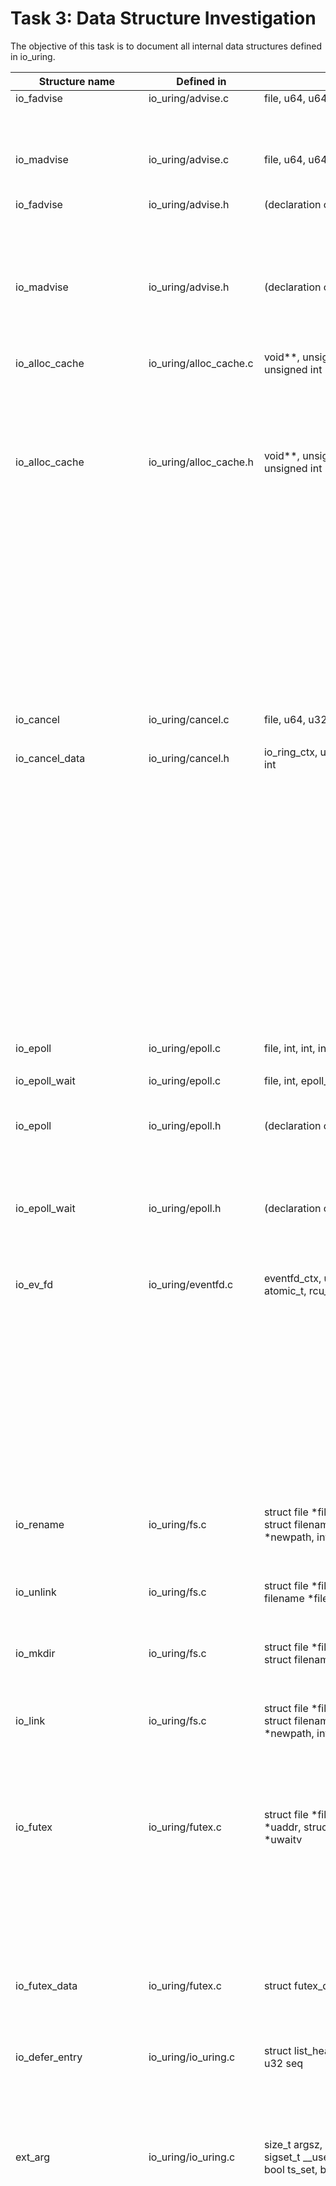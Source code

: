 # Task 3: Data Structure Investigation
The objective of this task is to document all internal data structures defined in io_uring. 

Structure name | Defined in | Attributes | Caller Functions Source | source caller | usage
---------------|------------|------------|-------------------------|---------------|-------------------
io_fadvise       | io_uring/advise.c | file, u64, u64, u32 | io_fadvise_prep | io_uring/advise.c | local variable
| | | | io_fadvise_force_async | io_uring/advise.c | function parameter
| | | | io_fadvise | io_uring/advise.c | local variable
io_madvise       | io_uring/advise.c | file, u64, u64, u32 | io_madvise_prep | io_uring/advise.c | local variable
| | | | io_madvise | io_uring/advise.c | local variable
io_fadvise       | io_uring/advise.h | (declaration only) | io_fadvise_prep | io_uring/advise.c | local variable (via function declaration)
| | | | io_fadvise | io_uring/advise.c | local variable (via function declaration)
io_madvise       | io_uring/advise.h | (declaration only) | io_madvise_prep | io_uring/advise.c | local variable (via function declaration)
| | | | io_madvise | io_uring/advise.c | local variable (via function declaration)
io_alloc_cache   | io_uring/alloc_cache.c | void**, unsigned int, unsigned int, unsigned int | io_alloc_cache_free | io_uring/alloc_cache.c | function parameter
| | | | io_alloc_cache_init | io_uring/alloc_cache.c | function parameter
| | | | io_cache_alloc_new | io_uring/alloc_cache.c | function parameter
io_alloc_cache   | io_uring/alloc_cache.h | void**, unsigned int, unsigned int, unsigned int | io_alloc_cache_free | io_uring/alloc_cache.c | function parameter (via function declaration)
| | | | io_alloc_cache_init | io_uring/alloc_cache.c | function parameter (via function declaration)
| | | | io_cache_alloc_new | io_uring/alloc_cache.c | function parameter (via function declaration)
| | | | io_alloc_cache_put | io_uring/alloc_cache.h | function parameter
| | | | io_alloc_cache_get | io_uring/alloc_cache.h | function parameter
| | | | io_cache_alloc | io_uring/alloc_cache.h | function parameter
| | | | io_cache_free | io_uring/alloc_cache.h | function parameter
io_cancel        | io_uring/cancel.c | file, u64, u32, s32, u8 | io_async_cancel_prep | io_uring/cancel.c | local variable
| | | | io_async_cancel | io_uring/cancel.c | local variable
io_cancel_data   | io_uring/cancel.h | io_ring_ctx, union (u64/file*), u8, u32, int | io_cancel_req_match | io_uring/cancel.c | function parameter
| | | | io_async_cancel_one | io_uring/cancel.c | function parameter
| | | | io_try_cancel | io_uring/cancel.c | function parameter
| | | | __io_async_cancel | io_uring/cancel.c | function parameter
| | | | __io_sync_cancel | io_uring/cancel.c | function parameter
| | | | io_sync_cancel | io_uring/cancel.c | local variable
| | | | io_cancel_remove_all | io_uring/cancel.h | function parameter (via function declaration)
| | | | io_cancel_remove | io_uring/cancel.h | function parameter (via function declaration)
| | | | io_cancel_match_sequence | io_uring/cancel.h | function parameter
io_epoll         | io_uring/epoll.c | file, int, int, int, epoll_event | io_epoll_ctl_prep | io_uring/epoll.c | local variable
| | | | io_epoll_ctl | io_uring/epoll.c | local variable
io_epoll_wait    | io_uring/epoll.c | file, int, epoll_event __user* | io_epoll_wait_prep | io_uring/epoll.c | local variable
| | | | io_epoll_wait | io_uring/epoll.c | local variable
io_epoll         | io_uring/epoll.h | (declaration only) | io_epoll_ctl_prep | io_uring/epoll.c | local variable (via function declaration)
| | | | io_epoll_ctl | io_uring/epoll.c | local variable (via function declaration)
io_epoll_wait    | io_uring/epoll.h | (declaration only) | io_epoll_wait_prep | io_uring/epoll.c | local variable (via function declaration)
| | | | io_epoll_wait | io_uring/epoll.c | local variable (via function declaration)
io_ev_fd       | io_uring/eventfd.c | eventfd_ctx, uint, uint, refcount_t, atomic_t, rcu_head | io_eventfd_free | io_uring/eventfd.c | local variable
| | | | io_eventfd_put | io_uring/eventfd.c | function parameter
| | | | io_eventfd_do_signal | io_uring/eventfd.c | local variable, function parameter
| | | | __io_eventfd_signal | io_uring/eventfd.c | function parameter
| | | | io_eventfd_grab | io_uring/eventfd.c | return value, local variable
| | | | io_eventfd_signal | io_uring/eventfd.c | local variable 
| | | | io_eventfd_flush_signal | io_uring/eventfd.c | local variable
| | | | io_eventfd_register | io_uring/eventfd.c | local variable
| | | | io_eventfd_unregister | io_uring/eventfd.c | function parameter
io_rename | io_uring/fs.c | struct file			*file, int				old_dfd, int				new_dfd, struct filename			*oldpath, struct filename			*newpath, int				flags |  io_renameat_prep | io_uring/fs.c | declaration
| | | | io_renameat | io_uring/fs.c | declaration
| | | | io_renameat_cleanup | io_uring/fs.c | declaration
io_unlink | io_uring/fs.c | struct file			*file, int				dfd, int				flags, struct filename			*filename | io_unlinkat_prep | io_uring/fs.c | declaration
| | | | io_unlinkat | io_uring/fs.c | declaration
| | | | io_unlinkat_cleanup | io_uring/fs.c | declaration
io_mkdir | io_uring/fs.c | struct file			*file, int				dfd, umode_t				mode, struct filename			*filename | io_mkdirat_prep | io_uring/fs.c | declaration
| | | | io_mkdirat | io_uring/fs.c | declaration
| | | | io_mkdirat_cleanup | io_uring/fs.c | declaration
io_link | io_uring/fs.c | struct file			*file, int				old_dfd, int				new_dfd, struct filename			*oldpath, struct filename			*newpath, int				flags | io_symlinkat_prep | io_uring/fs.c | declaration
| | | | io_symlinkat | io_uring/fs.c | declaration
| | | | io_linkat_prep | io_uring/fs.c | declaration
| | | | io_linkat | io_uring/fs.c | declaration
| | | | io_link_cleanup | io_uring/fs.c | declaration
io_futex | io_uring/futex.c | struct file	*file, union { 		u32 __user			*uaddr, struct futex_waitv __user	*uwaitv | io_futexv_complete | io_uring/futex.c | declaration
| | | | io_futexv_claim | io_uring/futex.c | declaration
| | | | __io_futex_cancel | io_uring/futex.c | declaration
| | | | io_futex_prep | io_uring/futex.c | declaration
| | | | io_futex_wakev_fn | io_uring/futex.c | declaration
| | | | io_futexv_prep | io_uring/futex.c | declaration
| | | | io_futexv_wait | io_uring/futex.c | declaration
| | | | io_futex_wait | io_uring/futex.c | declaration
| | | | io_futex_wake | io_uring/futex.c | declaration
io_futex_data | io_uring/futex.c | struct futex_q	q, struct io_kiocb	*req |io_futex_cache_init | io_uring/futex.c | declaration
| | | | __io_futex_cancel | io_uring/futex.c | declaration
| | | | io_futex_wake_fn | io_uring/futex.c | declaration
| | | | io_futex_wait | io_uring/futex.c | declaration
io_defer_entry | io_uring/io_uring.c | struct list_head	list, struct io_kiocb		*req, u32			seq | io_queue_deferred | io_uring/io_uring.c | declaration
| | | | io_queue_deferred | io_uring/io_uring.c | declaration
| | | | io_drain_req | io_uring/io_uring.c | declaration
| | | | io_match_task_safe | io_uring/io_uring.c | declaration
| | | | io_match_task_safe | io_uring/io_uring.c | declaration
ext_arg | io_uring/io_uring.c | size_t argsz, struct timespec64 ts, const sigset_t __user *sig, ktime_t min_time, bool ts_set, bool iowait | READ_ONCE | io_uring/io_uring.c | declaration
| | | | READ_ONCE | io_uring/io_uring.c | declaration
| | | | READ_ONCE | io_uring/io_uring.c | function parameter or call
| | | | READ_ONCE | io_uring/io_uring.c | declaration
| | | | __io_cqring_wait_schedule | io_uring/io_uring.c | function parameter or call
| | | | __io_cqring_wait_schedule | io_uring/io_uring.c | declaration
| | | | __io_cqring_wait_schedule | io_uring/io_uring.c | assignment or return
| | | | __io_cqring_wait_schedule | io_uring/io_uring.c | function parameter or call
| | | | __io_cqring_wait_schedule | io_uring/io_uring.c | function parameter or call
| | | | __io_cqring_wait_schedule | io_uring/io_uring.c | function parameter or call
| | | | __io_cqring_wait_schedule | io_uring/io_uring.c | function parameter or call
| | | | __io_cqring_wait_schedule | io_uring/io_uring.c | reference
| | | | __io_cqring_wait_schedule | io_uring/io_uring.c | function parameter or call
| | | | __io_cqring_wait_schedule | io_uring/io_uring.c | function parameter or call
| | | | ERR_PTR | io_uring/io_uring.c | declaration
| | | | ERR_PTR | io_uring/io_uring.c | function parameter or call
| | | | ERR_PTR | io_uring/io_uring.c | function parameter or call
| | | | ERR_PTR | io_uring/io_uring.c | declaration
| | | | PTR_ERR | io_uring/io_uring.c | function parameter or call
| | | | PTR_ERR | io_uring/io_uring.c | function parameter or call
| | | | PTR_ERR | io_uring/io_uring.c | function parameter or call
| | | | PTR_ERR | io_uring/io_uring.c | function parameter or call
| | | | PTR_ERR | io_uring/io_uring.c | function parameter or call
| | | | PTR_ERR | io_uring/io_uring.c | assignment or return
| | | | PTR_ERR | io_uring/io_uring.c | function parameter or call
| | | | PTR_ERR | io_uring/io_uring.c | assignment or return
| | | | PTR_ERR | io_uring/io_uring.c | function parameter or call
| | | | PTR_ERR | io_uring/io_uring.c | assignment or return
| | | | PTR_ERR | io_uring/io_uring.c | function parameter or call
| | | | PTR_ERR | io_uring/io_uring.c | assignment or return
| | | | PTR_ERR | io_uring/io_uring.c | declaration
| | | | PTR_ERR | io_uring/io_uring.c | function parameter or call
| | | | PTR_ERR | io_uring/io_uring.c | reference
io_tctx_exit | io_uring/io_uring.c | struct callback_head		task_work, struct completion		completion, struct io_ring_ctx		*ctx | io_uring_poll | io_uring/io_uring.c | declaration
| | | | io_tctx_exit_cb | io_uring/io_uring.c | declaration
| | | | io_tctx_exit_cb | io_uring/io_uring.c | declaration
| | | | io_ring_exit_work | io_uring/io_uring.c | declaration
io_task_cancel | io_uring/io_uring.c | struct io_uring_task *tctx, bool all | io_uring_release | io_uring/io_uring.c | declaration
| | | | io_cancel_task_cb | io_uring/io_uring.c | declaration
| | | | io_uring_try_cancel_iowq | io_uring/io_uring.c | declaration
io_wait_queue | io_uring/io_uring.h | struct wait_queue_entry wq, struct io_ring_ctx *ctx, unsigned cq_tail, unsigned cq_min_tail, unsigned nr_timeouts, int hit_timeout, ktime_t min_timeout, ktime_t timeout, struct hrtimer t, #ifdef CONFIG_NET_RX_BUSY_POLL 	ktime_t napi_busy_poll_dt, bool napi_prefer_busy_poll, #endif | io_submit_sqes | io_uring/io_uring.c | declaration
| | | | io_cqring_timer_wakeup | io_uring/io_uring.c | declaration
| | | | io_cqring_min_timer_wakeup | io_uring/io_uring.c | declaration
| | | | io_cqring_timer_wakeup | io_uring/io_uring.c | declaration
| | | | READ_ONCE | io_uring/io_uring.c | declaration
| | | | READ_ONCE | io_uring/io_uring.c | declaration
| | | | __io_cqring_wait_schedule | io_uring/io_uring.c | declaration
| | | |  | io_uring/io_uring.h | declaration
| | | | io_should_wake | io_uring/io_uring.h | declaration
| | | | ktime_after | io_uring/napi.c | declaration
| | | | dynamic_tracking_do_busy_loop | io_uring/napi.c | declaration
| | | | __io_napi_busy_loop | io_uring/napi.c | declaration
| | | | __io_napi_busy_loop | io_uring/napi.h | declaration
| | | | io_napi | io_uring/napi.h | declaration
| | | | io_napi_add | io_uring/napi.h | declaration
io_worker | io_uring/io-wq.c | refcount_t ref, unsigned long flags, struct hlist_nulls_node nulls_node, struct list_head all_list, struct task_struct *task, struct io_wq *wq, struct io_wq_acct *acct, struct io_wq_work *cur_work, raw_spinlock_t lock, struct completion ref_done, unsigned long create_state, struct callback_head create_work, int init_retries, union { 		struct rcu_head rcu, struct delayed_work work | io_wq_dec_running | io_uring/io-wq.c | declaration
| | | | io_worker_get | io_uring/io-wq.c | declaration
| | | | io_worker_release | io_uring/io-wq.c | declaration
| | | | io_get_acct | io_uring/io-wq.c | declaration
| | | | io_wq_worker_stopped | io_uring/io-wq.c | declaration
| | | | io_worker_cancel_cb | io_uring/io-wq.c | declaration
| | | | io_task_worker_match | io_uring/io-wq.c | declaration
| | | | io_task_worker_match | io_uring/io-wq.c | declaration
| | | | io_worker_exit | io_uring/io-wq.c | declaration
| | | | io_acct_activate_free_worker | io_uring/io-wq.c | declaration
| | | | io_wq_inc_running | io_uring/io-wq.c | declaration
| | | | create_worker_cb | io_uring/io-wq.c | declaration
| | | | create_worker_cb | io_uring/io-wq.c | declaration
| | | | create_worker_cb | io_uring/io-wq.c | declaration
| | | | io_wq_dec_running | io_uring/io-wq.c | declaration
| | | | __io_worker_busy | io_uring/io-wq.c | declaration
| | | | __io_worker_idle | io_uring/io-wq.c | declaration
| | | | io_wait_on_hash | io_uring/io-wq.c | declaration
| | | | io_wait_on_hash | io_uring/io-wq.c | declaration
| | | | io_wq_worker | io_uring/io-wq.c | declaration
| | | | io_wq_worker_running | io_uring/io-wq.c | declaration
| | | | io_wq_worker_sleeping | io_uring/io-wq.c | declaration
| | | | io_wq_worker_sleeping | io_uring/io-wq.c | declaration
| | | | io_should_retry_thread | io_uring/io-wq.c | declaration
| | | | queue_create_worker_retry | io_uring/io-wq.c | declaration
| | | | create_worker_cont | io_uring/io-wq.c | declaration
| | | | create_worker_cont | io_uring/io-wq.c | declaration
| | | | io_workqueue_create | io_uring/io-wq.c | declaration
| | | | create_io_worker | io_uring/io-wq.c | declaration
| | | | create_io_worker | io_uring/io-wq.c | declaration
| | | | create_io_worker | io_uring/io-wq.c | declaration
| | | | create_io_worker | io_uring/io-wq.c | declaration
| | | | io_wq_worker_wake | io_uring/io-wq.c | declaration
| | | | io_wq_hash_work | io_uring/io-wq.c | declaration
| | | | io_wq_worker_cancel | io_uring/io-wq.c | declaration
| | | | io_task_work_match | io_uring/io-wq.c | declaration
| | | | io_task_work_match | io_uring/io-wq.c | declaration
| | | | io_wq_cancel_tw_create | io_uring/io-wq.c | declaration
| | | | io_wq_cancel_tw_create | io_uring/io-wq.c | declaration
| | | | io_wq_worker_affinity | io_uring/io-wq.c | declaration
io_wq_acct | io_uring/io-wq.c | /** 	 * Protects access to the worker lists. 	 */ 	raw_spinlock_t workers_lock, unsigned nr_workers, unsigned max_workers, atomic_t nr_running, /** 	 * The list of free workers.  Protected by #workers_lock 	 * (write) and RCU (read). 	 */ 	struct hlist_nulls_head free_list, /** 	 * The list of all workers.  Protected by #workers_lock 	 * (write) and RCU (read). 	 */ 	struct list_head all_list, raw_spinlock_t lock, struct io_wq_work_list work_list, unsigned long flags | create_io_worker | io_uring/io-wq.c | declaration
| | | | io_wq_dec_running | io_uring/io-wq.c | declaration
| | | | io_worker_release | io_uring/io-wq.c | declaration
| | | | io_worker_release | io_uring/io-wq.c | declaration
| | | | io_get_acct | io_uring/io-wq.c | declaration
| | | | io_worker_cancel_cb | io_uring/io-wq.c | declaration
| | | | io_worker_exit | io_uring/io-wq.c | declaration
| | | | __io_acct_run_queue | io_uring/io-wq.c | declaration
| | | | io_acct_run_queue | io_uring/io-wq.c | declaration
| | | | io_acct_activate_free_worker | io_uring/io-wq.c | declaration
| | | | io_wq_create_worker | io_uring/io-wq.c | declaration
| | | | io_wq_inc_running | io_uring/io-wq.c | declaration
| | | | create_worker_cb | io_uring/io-wq.c | declaration
| | | | create_worker_cb | io_uring/io-wq.c | declaration
| | | | io_wq_dec_running | io_uring/io-wq.c | declaration
| | | | __io_worker_busy | io_uring/io-wq.c | declaration
| | | | __io_worker_idle | io_uring/io-wq.c | declaration
| | | | io_wait_on_hash | io_uring/io-wq.c | declaration
| | | | io_wait_on_hash | io_uring/io-wq.c | declaration
| | | | io_wq_worker | io_uring/io-wq.c | declaration
| | | | io_wq_worker_sleeping | io_uring/io-wq.c | declaration
| | | | create_worker_cont | io_uring/io-wq.c | declaration
| | | | io_workqueue_create | io_uring/io-wq.c | declaration
| | | | create_io_worker | io_uring/io-wq.c | declaration
| | | | create_io_worker | io_uring/io-wq.c | declaration
| | | | io_run_cancel | io_uring/io-wq.c | declaration
| | | | io_wq_enqueue | io_uring/io-wq.c | declaration
| | | | io_wq_worker_cancel | io_uring/io-wq.c | declaration
| | | | io_wq_worker_cancel | io_uring/io-wq.c | declaration
| | | | io_wq_worker_cancel | io_uring/io-wq.c | declaration
| | | | io_wq_worker_cancel | io_uring/io-wq.c | declaration
| | | | io_wq_worker_cancel | io_uring/io-wq.c | declaration
| | | | ERR_PTR | io_uring/io-wq.c | declaration
| | | | io_wq_max_workers | io_uring/io-wq.c | declaration
io_wq | io_uring/io-wq.c | unsigned long state, free_work_fn *free_work, io_wq_work_fn *do_work, struct io_wq_hash *hash, atomic_t worker_refs, struct completion worker_done, struct hlist_node cpuhp_node, struct task_struct *task, struct io_wq_acct acct[IO_WQ_ACCT_NR], struct wait_queue_entry wait, struct io_wq_work *hash_tail[IO_WQ_NR_HASH_BUCKETS], cpumask_var_t cpu_mask |create_io_worker | io_uring/io-wq.c | declaration
| | | | io_wq_dec_running | io_uring/io-wq.c | declaration
| | | | io_wq_cancel_tw_create | io_uring/io-wq.c | declaration
| | | | io_worker_release | io_uring/io-wq.c | declaration
| | | | io_worker_release | io_uring/io-wq.c | declaration
| | | | io_worker_ref_put | io_uring/io-wq.c | declaration
| | | | io_worker_cancel_cb | io_uring/io-wq.c | declaration
| | | | io_worker_exit | io_uring/io-wq.c | declaration
| | | | io_wq_create_worker | io_uring/io-wq.c | declaration
| | | | io_wq_create_worker | io_uring/io-wq.c | reference
| | | | create_worker_cb | io_uring/io-wq.c | declaration
| | | | create_worker_cb | io_uring/io-wq.c | declaration
| | | | io_wq_dec_running | io_uring/io-wq.c | declaration
| | | | io_wait_on_hash | io_uring/io-wq.c | declaration
| | | | io_wait_on_hash | io_uring/io-wq.c | declaration
| | | | io_wait_on_hash | io_uring/io-wq.c | declaration
| | | | io_wq_worker | io_uring/io-wq.c | declaration
| | | | io_wq_worker_sleeping | io_uring/io-wq.c | declaration
| | | | create_worker_cont | io_uring/io-wq.c | declaration
| | | | create_io_worker | io_uring/io-wq.c | declaration
| | | | create_io_worker | io_uring/io-wq.c | declaration
| | | | io_run_cancel | io_uring/io-wq.c | declaration
| | | | io_run_cancel | io_uring/io-wq.c | declaration
| | | | io_wq_enqueue | io_uring/io-wq.c | declaration
| | | | io_wq_worker_cancel | io_uring/io-wq.c | declaration
| | | | io_wq_worker_cancel | io_uring/io-wq.c | declaration
| | | | io_wq_worker_cancel | io_uring/io-wq.c | declaration
| | | | io_wq_worker_cancel | io_uring/io-wq.c | declaration
| | | | io_wq_worker_cancel | io_uring/io-wq.c | declaration
| | | | io_wq_worker_cancel | io_uring/io-wq.c | declaration
| | | | io_wq_worker_cancel | io_uring/io-wq.c | declaration
| | | | io_wq_worker_cancel | io_uring/io-wq.c | declaration
| | | | ERR_PTR | io_uring/io-wq.c | declaration
| | | | io_wq_exit_start | io_uring/io-wq.c | declaration
| | | | io_wq_cancel_tw_create | io_uring/io-wq.c | declaration
| | | | io_wq_exit_workers | io_uring/io-wq.c | declaration
| | | | io_wq_destroy | io_uring/io-wq.c | declaration
| | | | io_wq_put_and_exit | io_uring/io-wq.c | declaration
| | | | __io_wq_cpu_online | io_uring/io-wq.c | declaration
| | | | io_wq_cpu_online | io_uring/io-wq.c | declaration
| | | | io_wq_cpu_offline | io_uring/io-wq.c | declaration
| | | | io_wq_cpu_affinity | io_uring/io-wq.c | function parameter or call
| | | | io_wq_cpu_affinity | io_uring/io-wq.c | function parameter or call
| | | | io_wq_cpu_affinity | io_uring/io-wq.c | function parameter or call
| | | | io_wq_cpu_affinity | io_uring/io-wq.c | function parameter or call
| | | | io_wq_max_workers | io_uring/io-wq.c | declaration
| | | |  | io_uring/io-wq.h | declaration
| | | | io_wq_put_hash | io_uring/io-wq.h | declaration
| | | | io_wq_exit_start | io_uring/io-wq.h | declaration
| | | | io_wq_put_and_exit | io_uring/io-wq.h | declaration
| | | | io_wq_enqueue | io_uring/io-wq.h | declaration
| | | | io_wq_max_workers | io_uring/io-wq.h | declaration
| | | | bool | io_uring/io-wq.h | declaration
| | | | io_queue_iowq | io_uring/io_uring.c | function parameter or call
| | | | io_queue_iowq | io_uring/io_uring.c | function parameter or call
| | | | io_ring_exit_work | io_uring/io_uring.c | function parameter or call
| | | | io_ring_exit_work | io_uring/io_uring.c | function parameter or call
| | | | io_uring_try_cancel_iowq | io_uring/io_uring.c | reference
| | | | io_uring_try_cancel_iowq | io_uring/io_uring.c | function parameter or call
| | | | io_uring_try_cancel_iowq | io_uring/io_uring.c | function parameter or call
| | | | io_uring_try_cancel_iowq | io_uring/io_uring.c | function parameter or call
| | | | io_uring_try_cancel_iowq | io_uring/io_uring.c | function parameter or call
| | | | io_uring_cancel_generic | io_uring/io_uring.c | function parameter or call
| | | | io_uring_cancel_generic | io_uring/io_uring.c | function parameter or call
| | | | __io_register_iowq_aff | io_uring/register.c | function parameter or call
| | | | __io_register_iowq_aff | io_uring/register.c | function parameter or call
| | | | __io_register_iowq_aff | io_uring/register.c | function parameter or call
| | | | __io_register_iowq_aff | io_uring/register.c | function parameter or call
| | | | __io_uring_free | io_uring/tctx.c | function parameter or call
| | | | __io_uring_free | io_uring/tctx.c | function parameter or call
| | | | __io_uring_free | io_uring/tctx.c | function parameter or call
| | | | __io_uring_free | io_uring/tctx.c | function parameter or call
| | | | __io_uring_add_tctx_node | io_uring/tctx.c | function parameter or call
| | | | io_uring_clean_tctx | io_uring/tctx.c | declaration
| | | | io_uring_clean_tctx | io_uring/tctx.c | assignment or return
| | | | io_cancel_req_match | io_uring/cancel.c | function parameter or call
| | | | io_cancel_req_match | io_uring/cancel.c | function parameter or call
io_cb_cancel_data | io_uring/io-wq.c | work_cancel_fn *fn, void *data, int nr_running, int nr_pending, bool cancel_all |io_wq_dec_running | io_uring/io-wq.c | declaration
| | | | create_worker_cont | io_uring/io-wq.c | declaration
| | | | io_wq_enqueue | io_uring/io-wq.c | declaration
| | | | io_wq_hash_work | io_uring/io-wq.c | declaration
| | | | io_wq_worker_cancel | io_uring/io-wq.c | declaration
| | | | io_wq_worker_cancel | io_uring/io-wq.c | declaration
| | | | io_wq_worker_cancel | io_uring/io-wq.c | declaration
| | | | io_wq_worker_cancel | io_uring/io-wq.c | declaration
| | | | io_wq_worker_cancel | io_uring/io-wq.c | declaration
| | | | io_wq_worker_cancel | io_uring/io-wq.c | declaration
| | | | io_wq_destroy | io_uring/io-wq.c | declaration
online_data | io_uring/io-wq.c | unsigned int cpu, bool online | io_wq_put_and_exit | io_uring/io-wq.c | declaration
| | | | io_wq_worker_affinity | io_uring/io-wq.c | declaration
| | | | __io_wq_cpu_online | io_uring/io-wq.c | declaration
io_wq_hash | io_uring/io-wq.h | refcount_t refs, unsigned long map, struct wait_queue_head wait |void | io_uring/io-wq.h | declaration
| | | | io_wq_put_hash | io_uring/io-wq.h | declaration
| | | | io_wq_put_hash | io_uring/io-wq.h | declaration
io_wq_data | io_uring/io-wq.h | struct io_wq_hash *hash, struct task_struct *task, io_wq_work_fn *do_work, free_work_fn *free_work | io_wq_worker_cancel | io_uring/io-wq.c | declaration
| | | | io_wq_put_hash | io_uring/io-wq.h | declaration
| | | | io_wq_put_hash | io_uring/io-wq.h | declaration
io_buffer_list | io_uring/kbuf.h | /* 	 * If ->buf_nr_pages is set, then buf_pages/buf_ring are used. If not, 	 * then these are classic provided buffers and ->buf_list is used. 	 */ 	union { 		struct list_head buf_list, struct io_uring_buf_ring *buf_ring | io_kbuf_inc_commit | io_uring/kbuf.c | declaration
| | | | io_kbuf_inc_commit | io_uring/kbuf.c | declaration
| | | | io_kbuf_inc_commit | io_uring/kbuf.c | declaration
| | | | xa_load | io_uring/kbuf.c | declaration
| | | | io_kbuf_recycle_legacy | io_uring/kbuf.c | declaration
| | | | io_kbuf_recycle_legacy | io_uring/kbuf.c | declaration
| | | | u64_to_user_ptr | io_uring/kbuf.c | declaration
| | | | u64_to_user_ptr | io_uring/kbuf.c | declaration
| | | | u64_to_user_ptr | io_uring/kbuf.c | declaration
| | | | u64_to_user_ptr | io_uring/kbuf.c | declaration
| | | | u64_to_user_ptr | io_uring/kbuf.c | declaration
| | | | io_buffers_peek | io_uring/kbuf.c | declaration
| | | | __io_put_kbuf_ring | io_uring/kbuf.c | declaration
| | | | __io_put_kbufs | io_uring/kbuf.c | declaration
| | | | io_put_bl | io_uring/kbuf.c | declaration
| | | | io_destroy_buffers | io_uring/kbuf.c | declaration
| | | | io_destroy_bl | io_uring/kbuf.c | declaration
| | | | io_remove_buffers | io_uring/kbuf.c | declaration
| | | | io_provide_buffers_prep | io_uring/kbuf.c | declaration
| | | | io_provide_buffers | io_uring/kbuf.c | declaration
| | | | io_register_pbuf_ring | io_uring/kbuf.c | declaration
| | | | io_unregister_pbuf_ring | io_uring/kbuf.c | declaration
| | | | io_register_pbuf_status | io_uring/kbuf.c | declaration
| | | | io_register_pbuf_status | io_uring/kbuf.c | declaration
| | | | __io_put_kbufs | io_uring/kbuf.h | declaration
io_buffer | io_uring/kbuf.h | struct list_head list, __u64 addr, __u32 len, __u16 bid, __u16 bgid | io_kbuf_recycle_legacy | io_uring/kbuf.c | declaration
| | | | io_kbuf_recycle_legacy | io_uring/kbuf.c | declaration
| | | | io_kbuf_recycle_legacy | io_uring/kbuf.c | declaration
| | | | __io_put_kbufs | io_uring/kbuf.c | declaration
| | | | __io_put_kbufs | io_uring/kbuf.c | declaration
| | | | io_provide_buffers_prep | io_uring/kbuf.c | declaration
buf_sel_arg | io_uring/kbuf.h | struct iovec *iovs, size_t out_len, size_t max_len, unsigned short nr_iovs, unsigned short mode | u64_to_user_ptr | io_uring/kbuf.c | declaration
| | | | u64_to_user_ptr | io_uring/kbuf.c | declaration
| | | | io_buffers_peek | io_uring/kbuf.c | declaration
| | | | io_buffers_peek | io_uring/kbuf.h | declaration
io_msg | io_uring/msg_ring.c | struct file			*file, struct file			*src_file, struct callback_head		tw, u64 user_data, u32 len, u32 cmd, u32 src_fd, union { 		u32 dst_fd, u32 cqe_flags |io_msg_ring_cleanup | io_uring/msg_ring.c | declaration
| | | | kmem_cache_alloc | io_uring/msg_ring.c | declaration
| | | | kmem_cache_alloc | io_uring/msg_ring.c | declaration
| | | | io_msg_ring_data | io_uring/msg_ring.c | declaration
| | | | io_msg_grab_file | io_uring/msg_ring.c | declaration
| | | | io_msg_install_complete | io_uring/msg_ring.c | declaration
| | | | io_msg_tw_fd_complete | io_uring/msg_ring.c | declaration
| | | | io_msg_fd_remote | io_uring/msg_ring.c | declaration
| | | | io_msg_send_fd | io_uring/msg_ring.c | declaration
| | | | __io_msg_ring_prep | io_uring/msg_ring.c | declaration
| | | | __io_msg_ring_prep | io_uring/msg_ring.c | declaration
| | | | io_msg_ring | io_uring/msg_ring.c | declaration
| | | | io_uring_sync_msg_ring | io_uring/msg_ring.c | declaration
| | | | io_uring_sync_msg_ring | io_uring/msg_ring.c | function parameter or call
| | | | io_uring_sync_msg_ring | io_uring/msg_ring.c | function parameter or call
| | | | __io_msg_ring_data | io_uring/msg_ring.c | reference
io_napi_entry | io_uring/napi.c | unsigned int		napi_id, struct list_head	list, unsigned long		timeout, struct hlist_node	node, struct rcu_head		rcu | __io_napi_add_id | io_uring/napi.c | declaration
| | | | __io_napi_del_id | io_uring/napi.c | declaration
| | | | __io_napi_remove_stale | io_uring/napi.c | declaration
| | | | ktime_after | io_uring/napi.c | declaration
| | | | ktime_after | io_uring/napi.c | declaration
| | | | io_napi_free | io_uring/napi.c | declaration
io_shutdown | io_uring/net.c | struct file			*file, int				how | io_shutdown_prep | io_uring/net.c | declaration
| | | | io_shutdown | io_uring/net.c | declaration
| | | | io_shutdown | io_uring/net.c | declaration
| | | | io_shutdown | io_uring/net.h | declaration
| | | | io_no_issue | io_uring/opdef.c | assignment or return
io_accept | io_uring/net.c | struct file			*file, struct sockaddr __user		*addr, int __user			*addr_len, int				flags, int				iou_flags, u32				file_slot, unsigned long			nofile |  io_accept_prep | io_uring/net.c | declaration
| | | | io_accept | io_uring/net.c | declaration
| | | | io_accept | io_uring/net.c | declaration
| | | | io_accept | io_uring/net.h | declaration
| | | | io_no_issue | io_uring/opdef.c | assignment or return
io_socket | io_uring/net.c | struct file			*file, int				domain, int				type, int				protocol, int				flags, u32				file_slot, unsigned long			nofile |  io_socket_prep | io_uring/net.c | declaration
| | | | io_socket | io_uring/net.c | declaration
| | | | io_socket | io_uring/net.c | declaration
| | | | io_socket | io_uring/net.h | declaration
| | | | io_no_issue | io_uring/opdef.c | assignment or return
io_connect | io_uring/net.c | struct file			*file, struct sockaddr __user		*addr, int				addr_len, bool				in_progress, bool				seen_econnaborted | io_connect_prep | io_uring/net.c | declaration
| | | | io_connect | io_uring/net.c | declaration
| | | | io_connect | io_uring/net.c | declaration
| | | | io_connect | io_uring/net.h | declaration
| | | | io_no_issue | io_uring/opdef.c | assignment or return
io_bind | io_uring/net.c | struct file			*file, int				addr_len |  io_bind_prep | io_uring/net.c | declaration
| | | | io_bind | io_uring/net.c | declaration
| | | | io_bind | io_uring/net.c | declaration
| | | | io_bind | io_uring/net.h | declaration
| | | | io_no_issue | io_uring/opdef.c | assignment or return
io_listen | io_uring/net.c | struct file			*file, int				backlog | io_listen_prep | io_uring/net.c | declaration
| | | | io_listen | io_uring/net.c | declaration
| | | | io_listen | io_uring/net.c | declaration
| | | | io_listen | io_uring/net.h | declaration
| | | | io_no_issue | io_uring/opdef.c | assignment or return
io_sr_msg | io_uring/net.c | struct file			*file, union { 		struct compat_msghdr __user	*umsg_compat, struct user_msghdr __user	*umsg, void __user			*buf |   io_netmsg_recycle | io_uring/net.c | declaration
| | | | io_netmsg_recycle | io_uring/net.c | declaration
| | | | io_netmsg_recycle | io_uring/net.c | declaration
| | | | io_send_setup | io_uring/net.c | declaration
| | | | io_sendmsg_setup | io_uring/net.c | declaration
| | | | io_sendmsg_prep | io_uring/net.c | declaration
| | | | iter_iov | io_uring/net.c | declaration
| | | | io_sendmsg | io_uring/net.c | declaration
| | | | if | io_uring/net.c | declaration
| | | | io_send | io_uring/net.c | declaration
| | | | io_recvmsg_prep_setup | io_uring/net.c | declaration
| | | | io_recvmsg_prep | io_uring/net.c | declaration
| | | | io_recvmsg_prep_setup | io_uring/net.c | declaration
| | | | io_recvmsg_prep_setup | io_uring/net.c | declaration
| | | | io_recvmsg_prep_setup | io_uring/net.c | declaration
| | | | io_recvmsg | io_uring/net.c | declaration
| | | | if | io_uring/net.c | declaration
| | | | io_recv | io_uring/net.c | declaration
| | | | io_send_zc_cleanup | io_uring/net.c | declaration
| | | | io_send_zc_prep | io_uring/net.c | declaration
| | | | io_send_zc_import | io_uring/net.c | declaration
| | | | io_send_zc | io_uring/net.c | declaration
| | | | io_sendmsg_zc | io_uring/net.c | declaration
| | | | io_sendrecv_fail | io_uring/net.c | declaration
io_recvzc | io_uring/net.c | struct file			*file, unsigned			msg_flags, u16				flags, u32				len, struct io_zcrx_ifq		*ifq | io_recvzc_prep | io_uring/net.c | declaration
| | | | io_recvzc | io_uring/net.c | declaration
| | | | io_recvzc | io_uring/net.c | declaration
| | | | io_no_issue | io_uring/opdef.c | assignment or return
| | | | io_recvzc | io_uring/zcrx.h | declaration
io_recvmsg_multishot_hdr | io_uring/net.c | struct io_uring_recvmsg_out msg, struct sockaddr_storage addr | io_recvmsg_prep_setup | io_uring/net.c | declaration
| | | | io_recvmsg_prep_setup | io_uring/net.c | declaration
| | | | io_recvmsg_prep_setup | io_uring/net.c | declaration
io_async_msghdr | io_uring/net.h | #if defined(CONFIG_NET) 	struct iou_vec				vec, struct_group(clear, 		int				namelen, struct iovec			fast_iov, __kernel_size_t			controllen, __kernel_size_t			payloadlen, struct sockaddr __user		*uaddr, struct msghdr			msg, struct sockaddr_storage		addr, ), #else 	struct_group(clear), #endif | io_free_alloc_caches | io_uring/io_uring.c | declaration
| | | | io_free_alloc_caches | io_uring/io_uring.c | declaration
| | | | io_netmsg_iovec_free | io_uring/net.c | declaration
| | | | io_netmsg_recycle | io_uring/net.c | declaration
| | | | io_netmsg_recycle | io_uring/net.c | declaration
| | | | io_netmsg_recycle | io_uring/net.c | declaration
| | | | io_netmsg_recycle | io_uring/net.c | declaration
| | | | io_netmsg_recycle | io_uring/net.c | declaration
| | | | io_netmsg_recycle | io_uring/net.c | declaration
| | | | io_netmsg_recycle | io_uring/net.c | declaration
| | | | io_sendmsg_recvmsg_cleanup | io_uring/net.c | declaration
| | | | io_send_setup | io_uring/net.c | declaration
| | | | io_sendmsg_setup | io_uring/net.c | declaration
| | | | io_bundle_nbufs | io_uring/net.c | declaration
| | | | iter_iov | io_uring/net.c | declaration
| | | | io_sendmsg | io_uring/net.c | declaration
| | | | if | io_uring/net.c | declaration
| | | | io_send | io_uring/net.c | declaration
| | | | if | io_uring/net.c | declaration
| | | | if | io_uring/net.c | declaration
| | | | io_recvmsg_prep_setup | io_uring/net.c | declaration
| | | | io_recvmsg_prep_setup | io_uring/net.c | declaration
| | | | io_recvmsg_prep_setup | io_uring/net.c | declaration
| | | | io_recvmsg_prep_setup | io_uring/net.c | declaration
| | | | io_recvmsg | io_uring/net.c | declaration
| | | | if | io_uring/net.c | declaration
| | | | io_recv | io_uring/net.c | declaration
| | | | io_send_zc_cleanup | io_uring/net.c | declaration
| | | | io_send_zc_prep | io_uring/net.c | declaration
| | | | io_send_zc_import | io_uring/net.c | declaration
| | | | io_send_zc | io_uring/net.c | declaration
| | | | io_sendmsg_zc | io_uring/net.c | declaration
| | | | io_connect_prep | io_uring/net.c | declaration
| | | | io_connect | io_uring/net.c | declaration
| | | | io_bind_prep | io_uring/net.c | declaration
| | | | io_bind | io_uring/net.c | declaration
| | | | io_netmsg_cache_free | io_uring/net.c | declaration
| | | | io_no_issue | io_uring/opdef.c | declaration
| | | | io_no_issue | io_uring/opdef.c | declaration
| | | | io_no_issue | io_uring/opdef.c | declaration
| | | | io_no_issue | io_uring/opdef.c | declaration
| | | | io_no_issue | io_uring/opdef.c | declaration
| | | | io_no_issue | io_uring/opdef.c | declaration
| | | | io_no_issue | io_uring/opdef.c | declaration
| | | | io_no_issue | io_uring/opdef.c | declaration
| | | | io_no_issue | io_uring/opdef.c | declaration
io_nop | io_uring/nop.c | /* NOTE: kiocb has the file as the first member, so don't do it here */ 	struct file     *file, int             result, int		fd, unsigned int	flags | io_nop_prep | io_uring/nop.c | declaration
| | | | io_nop | io_uring/nop.c | declaration
| | | | io_nop | io_uring/nop.c | declaration
| | | | io_nop | io_uring/nop.h | declaration
| | | | io_no_issue | io_uring/opdef.c | assignment or return
io_notif_data | io_uring/notif.h | struct file		*file, struct ubuf_info	uarg, struct io_notif_data	*next, struct io_notif_data	*head, unsigned		account_pages, bool			zc_report, bool			zc_used, bool			zc_copied | io_send_zc_prep | io_uring/net.c | declaration
| | | | io_notif_tw_complete | io_uring/notif.c | declaration
| | | | io_notif_tw_complete | io_uring/notif.c | declaration
| | | | io_link_skb | io_uring/notif.c | declaration
| | | | io_link_skb | io_uring/notif.c | declaration
| | | | io_link_skb | io_uring/notif.c | declaration
| | | | io_link_skb | io_uring/notif.c | declaration
| | | | io_kiocb_to_cmd | io_uring/notif.h | declaration
| | | | io_notif_flush | io_uring/notif.h | declaration
| | | | io_notif_account_mem | io_uring/notif.h | declaration
io_issue_def | io_uring/opdef.h | /* needs req->file assigned */ 	unsigned		needs_file : 1, /* should block plug */ 	unsigned		plug : 1, /* supports ioprio */ 	unsigned		ioprio : 1, /* supports iopoll */ 	unsigned		iopoll : 1, /* op supports buffer selection */ 	unsigned		buffer_select : 1, /* hash wq insertion if file is a regular file */ 	unsigned		hash_reg_file : 1, /* unbound wq insertion if file is a non-regular file */ 	unsigned		unbound_nonreg_file : 1, /* set if opcode supports polled "wait" */ 	unsigned		pollin : 1, unsigned		pollout : 1, unsigned		poll_exclusive : 1, /* skip auditing */ 	unsigned		audit_skip : 1, /* have to be put into the iopoll list */ 	unsigned		iopoll_queue : 1, /* vectored opcode, set if 1) vectored, and 2) handler needs to know */ 	unsigned		vectored : 1, /* size of async data needed, if any */ 	unsigned short		async_size, int (*issue)(struct io_kiocb *, unsigned int), int (*prep)(struct io_kiocb *, const struct io_uring_sqe *) | io_prep_async_work | io_uring/io_uring.c | declaration
| | | | io_drain_req | io_uring/io_uring.c | declaration
| | | | io_drain_req | io_uring/io_uring.c | declaration
| | | | io_issue_sqe | io_uring/io_uring.c | declaration
| | | | io_wq_submit_work | io_uring/io_uring.c | declaration
| | | | io_init_fail_req | io_uring/io_uring.c | declaration
| | | | io_req_set_res | io_uring/io_uring.h | declaration
| | | | io_no_issue | io_uring/opdef.c | declaration
| | | | io_arm_poll_handler | io_uring/poll.c | declaration
| | | | io_iov_compat_buffer_select_prep | io_uring/rw.c | declaration
io_cold_def | io_uring/opdef.h | const char		*name, void (*cleanup)(struct io_kiocb *), void (*fail)(struct io_kiocb *) | io_clean_op | io_uring/io_uring.c | declaration
| | | | io_req_defer_failed | io_uring/io_uring.c | declaration
io_open | io_uring/openclose.c | struct file			*file, int				dfd, u32				file_slot, struct filename			*filename, struct open_how			how, unsigned long			nofile | io_openat_force_async | io_uring/openclose.c | declaration
| | | | __io_openat_prep | io_uring/openclose.c | declaration
| | | | io_openat_prep | io_uring/openclose.c | declaration
| | | | io_openat2_prep | io_uring/openclose.c | declaration
| | | | io_openat2 | io_uring/openclose.c | declaration
| | | | io_open_cleanup | io_uring/openclose.c | declaration
io_close | io_uring/openclose.c | struct file			*file, int				fd, u32				file_slot | io_no_issue | io_uring/opdef.c | assignment or return
| | | | io_close_fixed | io_uring/openclose.c | declaration
| | | | io_close_prep | io_uring/openclose.c | declaration
| | | | io_close | io_uring/openclose.c | declaration
| | | | io_close | io_uring/openclose.c | declaration
| | | | io_close | io_uring/openclose.h | declaration
io_fixed_install | io_uring/openclose.c | struct file			*file, unsigned int			o_flags | io_install_fixed_fd_prep | io_uring/openclose.c | declaration
| | | | io_install_fixed_fd_prep | io_uring/openclose.c | declaration
| | | | io_install_fixed_fd | io_uring/openclose.c | declaration
| | | | io_install_fixed_fd | io_uring/openclose.c | declaration
io_poll_update | io_uring/poll.c | struct file			*file, u64				old_user_data, u64				new_user_data, __poll_t			events, bool				update_events, bool				update_user_data |  | io_poll_remove_prep | io_uring/poll.c | declaration
| | | | io_poll_remove | io_uring/poll.c | declaration
io_poll_table | io_uring/poll.c | struct poll_table_struct pt, struct io_kiocb *req, int nr_entries, int error, bool owning, /* output value, set only if arm poll returns >0 */ 	__poll_t result_mask |  | io_uring/poll.c | declaration
| | | | io_poll_double_prepare | io_uring/poll.c | declaration
| | | | io_poll_double_prepare | io_uring/poll.c | declaration
| | | | io_poll_double_prepare | io_uring/poll.c | declaration
| | | | io_poll_add_hash | io_uring/poll.c | declaration
| | | | io_poll_add_hash | io_uring/poll.c | declaration
| | | | io_arm_poll_handler | io_uring/poll.c | declaration
| | | | io_poll_add | io_uring/poll.c | declaration
io_poll | io_uring/poll.h | struct file			*file, struct wait_queue_head		*head, __poll_t			events, int				retries, struct wait_queue_entry		wait | io_poll_mark_cancelled | io_uring/poll.c | declaration
| | | | io_poll_mark_cancelled | io_uring/poll.c | declaration
| | | | io_kiocb_to_cmd | io_uring/poll.c | declaration
| | | | io_init_poll_iocb | io_uring/poll.c | declaration
| | | | io_poll_remove_entry | io_uring/poll.c | declaration
| | | | io_poll_task_func | io_uring/poll.c | declaration
| | | | io_poll_task_func | io_uring/poll.c | declaration
| | | | io_pollfree_wake | io_uring/poll.c | declaration
| | | | io_pollfree_wake | io_uring/poll.c | declaration
| | | | io_poll_double_prepare | io_uring/poll.c | declaration
| | | | io_poll_double_prepare | io_uring/poll.c | declaration
| | | | io_poll_double_prepare | io_uring/poll.c | declaration
| | | | io_poll_double_prepare | io_uring/poll.c | function parameter or call
| | | | io_poll_double_prepare | io_uring/poll.c | declaration
| | | | io_poll_double_prepare | io_uring/poll.c | declaration
| | | | io_poll_double_prepare | io_uring/poll.c | declaration
| | | | io_poll_add_hash | io_uring/poll.c | declaration
| | | | io_poll_add_prep | io_uring/poll.c | declaration
| | | | io_poll_add | io_uring/poll.c | declaration
| | | | io_poll_remove | io_uring/poll.c | declaration
async_poll | io_uring/poll.h | struct io_poll		poll, struct io_poll		*double_poll | io_free_alloc_caches | io_uring/io_uring.c | declaration
| | | | io_queue_next | io_uring/io_uring.c | declaration
| | | | io_poll_add_hash | io_uring/poll.c | declaration
| | | | io_poll_add_hash | io_uring/poll.c | declaration
| | | | io_poll_add_hash | io_uring/poll.c | declaration
| | | | io_arm_poll_handler | io_uring/poll.c | declaration
io_ring_ctx_rings | io_uring/register.c | struct io_rings *rings, struct io_uring_sqe *sq_sqes, struct io_mapped_region sq_region, struct io_mapped_region ring_region | __io_register_iowq_aff | io_uring/register.c | declaration
| | | | __io_register_iowq_aff | io_uring/register.c | declaration
| | | | io_register_resize_rings | io_uring/register.c | declaration
io_rsrc_update | io_uring/rsrc.c | struct file			*file, u64				arg, u32				nr_args, u32				offset |   io_files_update_prep | io_uring/rsrc.c | declaration
| | | | io_files_update_prep | io_uring/rsrc.c | declaration
| | | | io_files_update | io_uring/rsrc.c | declaration
io_rsrc_node | io_uring/rsrc.h | unsigned char			type, int				refs, u64 tag, union { 		unsigned long file_ptr, struct io_mapped_ubuf *buf | io_free_file_tables | io_uring/filetable.c | declaration
| | | | io_fixed_fd_remove | io_uring/filetable.c | declaration
| | | | io_slot_flags | io_uring/filetable.h | declaration
| | | | io_slot_flags | io_uring/filetable.h | declaration
| | | | io_slot_flags | io_uring/filetable.h | declaration
| | | | io_wq_submit_work | io_uring/io_uring.c | declaration
| | | | io_msg_grab_file | io_uring/msg_ring.c | declaration
| | | | io_buffer_unmap | io_uring/rsrc.c | declaration
| | | | io_buffer_unmap | io_uring/rsrc.c | declaration
| | | | io_rsrc_cache_init | io_uring/rsrc.c | declaration
| | | | io_rsrc_data_alloc | io_uring/rsrc.c | declaration
| | | | io_rsrc_data_alloc | io_uring/rsrc.c | declaration
| | | | io_rsrc_data_alloc | io_uring/rsrc.c | declaration
| | | | io_free_rsrc_node | io_uring/rsrc.c | declaration
| | | | io_sqe_files_unregister | io_uring/rsrc.c | declaration
| | | | io_sqe_buffers_unregister | io_uring/rsrc.c | declaration
| | | | io_sqe_buffers_unregister | io_uring/rsrc.c | declaration
| | | | io_sqe_buffers_unregister | io_uring/rsrc.c | declaration
| | | | ERR_PTR | io_uring/rsrc.c | declaration
| | | | ERR_PTR | io_uring/rsrc.c | declaration
| | | | ERR_PTR | io_uring/rsrc.c | declaration
| | | | ERR_PTR | io_uring/rsrc.c | declaration
| | | | ERR_PTR | io_uring/rsrc.c | declaration
| | | | ERR_PTR | io_uring/rsrc.c | declaration
| | | | io_vec_realloc | io_uring/rsrc.c | declaration
| | | | io_rsrc_cache_free | io_uring/rsrc.h | declaration
| | | | io_free_rsrc_node | io_uring/rsrc.h | declaration
| | | | io_rsrc_data_alloc | io_uring/rsrc.h | declaration
| | | | io_buffer_validate | io_uring/rsrc.h | declaration
| | | | io_put_rsrc_node | io_uring/rsrc.h | declaration
| | | | io_put_rsrc_node | io_uring/rsrc.h | declaration
| | | | io_req_put_rsrc_nodes | io_uring/rsrc.h | declaration
| | | | io_req_put_rsrc_nodes | io_uring/rsrc.h | declaration
| | | | io_req_put_rsrc_nodes | io_uring/rsrc.h | declaration
| | | | io_splice_cleanup | io_uring/splice.c | declaration
| | | | io_async_cancel | io_uring/cancel.c | declaration
io_mapped_ubuf | io_uring/rsrc.h | u64		ubuf, unsigned int	len, unsigned int	nr_bvecs, unsigned int    folio_shift, refcount_t	refs, unsigned long	acct_pages, void		(*release)(void *), void		*priv, bool		is_kbuf, u8		dir, struct bio_vec	bvec[] __counted_by(nr_bvecs) | io_uring_show_fdinfo | io_uring/fdinfo.c | declaration
| | | | io_release_ubuf | io_uring/rsrc.c | declaration
| | | | io_release_ubuf | io_uring/rsrc.c | declaration
| | | | kvmalloc | io_uring/rsrc.c | declaration
| | | | io_free_imu | io_uring/rsrc.c | declaration
| | | | io_buffer_unmap | io_uring/rsrc.c | declaration
| | | | io_rsrc_cache_init | io_uring/rsrc.c | declaration
| | | | io_sqe_buffers_unregister | io_uring/rsrc.c | declaration
| | | | io_sqe_buffers_unregister | io_uring/rsrc.c | declaration
| | | | io_sqe_buffers_unregister | io_uring/rsrc.c | declaration
| | | | ERR_PTR | io_uring/rsrc.c | declaration
| | | | ERR_PTR | io_uring/rsrc.c | declaration
| | | | ERR_PTR | io_uring/rsrc.c | declaration
| | | | io_vec_realloc | io_uring/rsrc.c | declaration
| | | | io_vec_realloc | io_uring/rsrc.c | declaration
| | | | io_vec_realloc | io_uring/rsrc.c | declaration
| | | | io_vec_realloc | io_uring/rsrc.c | declaration
| | | | io_vec_realloc | io_uring/rsrc.c | declaration
| | | | io_vec_realloc | io_uring/rsrc.c | declaration
io_imu_folio_data | io_uring/rsrc.h | /* Head folio can be partially included in the fixed buf */ 	unsigned int	nr_pages_head, /* For non-head/tail folios, has to be fully included */ 	unsigned int	nr_pages_mid, unsigned int	folio_shift, unsigned int	nr_folios | io_region_init_ptr | io_uring/memmap.c | declaration
| | | | io_sqe_buffers_unregister | io_uring/rsrc.c | declaration
| | | | io_sqe_buffers_unregister | io_uring/rsrc.c | declaration
| | | | io_sqe_buffers_unregister | io_uring/rsrc.c | declaration
| | | |  | io_uring/rsrc.h | declaration
| | | | io_buffer_validate | io_uring/rsrc.h | declaration
io_rw | io_uring/rw.c | /* NOTE: kiocb has the file as the first member, so don't do it here */ 	struct kiocb			kiocb, u64				addr, u32				len, rwf_t				flags | io_complete_rw_iopoll | io_uring/rw.c | declaration
| | | | io_iov_compat_buffer_select_prep | io_uring/rw.c | declaration
| | | | io_iov_buffer_select_prep | io_uring/rw.c | declaration
| | | | io_iov_compat_buffer_select_prep | io_uring/rw.c | declaration
| | | | io_meta_restore | io_uring/rw.c | declaration
| | | | io_meta_restore | io_uring/rw.c | declaration
| | | | io_prep_rwv | io_uring/rw.c | declaration
| | | | __io_prep_rw | io_uring/rw.c | declaration
| | | | io_rw_prep_reg_vec | io_uring/rw.c | declaration
| | | | io_read_mshot_prep | io_uring/rw.c | declaration
| | | | io_readv_writev_cleanup | io_uring/rw.c | declaration
| | | | io_rw_should_reissue | io_uring/rw.c | declaration
| | | | io_req_end_write | io_uring/rw.c | declaration
| | | | io_req_io_end | io_uring/rw.c | declaration
| | | | io_req_rw_complete | io_uring/rw.c | declaration
| | | | io_complete_rw | io_uring/rw.c | declaration
| | | | io_complete_rw_iopoll | io_uring/rw.c | declaration
| | | | io_rw_done | io_uring/rw.c | declaration
| | | | io_rw_done | io_uring/rw.c | declaration
| | | | loop_rw_iter | io_uring/rw.c | declaration
| | | | loop_rw_iter | io_uring/rw.c | declaration
| | | | io_rw_should_retry | io_uring/rw.c | declaration
| | | | io_iter_do_read | io_uring/rw.c | declaration
| | | | io_rw_init_file | io_uring/rw.c | declaration
| | | | __io_read | io_uring/rw.c | declaration
| | | | io_read_mshot | io_uring/rw.c | declaration
| | | | io_write | io_uring/rw.c | declaration
| | | | io_rw_fail | io_uring/rw.c | declaration
io_meta_state | io_uring/rw.h | u32			seed, struct iov_iter_state	iter_meta |  | | 
io_async_rw | io_uring/rw.h | struct iou_vec			vec, size_t				bytes_done, struct_group(clear, 		struct iov_iter			iter, struct iov_iter_state		iter_state, struct iovec			fast_iov, /* 		 * wpq is for buffered io, while meta fields are used with 		 * direct io 		 */ 		union { 			struct wait_page_queue		wpq, struct { 				struct uio_meta			meta, struct io_meta_state		meta_state | io_free_alloc_caches | io_uring/io_uring.c | declaration
| | | | io_free_alloc_caches | io_uring/io_uring.c | declaration
| | | | io_no_issue | io_uring/opdef.c | declaration
| | | | io_no_issue | io_uring/opdef.c | declaration
| | | | io_no_issue | io_uring/opdef.c | declaration
| | | | io_no_issue | io_uring/opdef.c | declaration
| | | | io_no_issue | io_uring/opdef.c | declaration
| | | | io_no_issue | io_uring/opdef.c | declaration
| | | | io_no_issue | io_uring/opdef.c | declaration
| | | | io_no_issue | io_uring/opdef.c | declaration
| | | | io_no_issue | io_uring/opdef.c | declaration
| | | | io_iov_compat_buffer_select_prep | io_uring/rw.c | declaration
| | | | io_iov_compat_buffer_select_prep | io_uring/rw.c | declaration
| | | | import_ubuf | io_uring/rw.c | declaration
| | | | io_rw_recycle | io_uring/rw.c | declaration
| | | | io_rw_alloc_async | io_uring/rw.c | declaration
| | | | io_meta_save_state | io_uring/rw.c | declaration
| | | | io_meta_restore | io_uring/rw.c | declaration
| | | | io_meta_restore | io_uring/rw.c | declaration
| | | | io_prep_rwv | io_uring/rw.c | declaration
| | | | __io_prep_rw | io_uring/rw.c | declaration
| | | | io_rw_prep_reg_vec | io_uring/rw.c | declaration
| | | | io_rw_should_reissue | io_uring/rw.c | declaration
| | | | io_fixup_rw_res | io_uring/rw.c | declaration
| | | | io_rw_should_retry | io_uring/rw.c | declaration
| | | | io_rw_init_file | io_uring/rw.c | declaration
| | | | io_rw_init_file | io_uring/rw.c | reference
| | | | __io_read | io_uring/rw.c | declaration
| | | | io_write | io_uring/rw.c | declaration
| | | | io_rw_cache_free | io_uring/rw.c | declaration
| `io_wq_work_node | `linux/io_uring_types.h | `struct io_wq_work_node *next         | `wq_list_add_after     | `io_uring/io_slist.h | parameter               |
|                   |                          |                                        | `wq_list_add_tail      | `io_uring/io_slist.h | parameter               |
|                   |                          |                                        | `wq_list_add_head      | `io_uring/io_slist.h | parameter               |
|                   |                          |                                        | `wq_list_cut           | `io_uring/io_slist.h | parameter, local var    |
|                   |                          |                                        | `wq_stack_add_head     | `io_uring/io_slist.h | parameter               |
|                   |                          |                                        | `wq_list_del          | `io_uring/io_slist.h | parameter               |
|                   |                          |                                        | `wq_stack_extract      | `io_uring/io_slist.h | return value            |
| `io_wq_work_list | `linux/io_uring_types.h | `struct io_wq_work_node *first, *last | `wq_list_add_tail      | `io_uring/io_slist.h | parameter, local var    |
|                   |                          |                                        | `wq_list_add_head      | `io_uring/io_slist.h | parameter               |
|                   |                          |                                        | `wq_list_add_after     | `io_uring/io_slist.h | parameter               |
|                   |                          |                                        | `wq_list_cut           | `io_uring/io_slist.h | parameter               |
|                   |                          |                                        | `__wq_list_splice      | `io_uring/io_slist.h | parameter               |
|                   |                          |                                        | `wq_list_splice        | `io_uring/io_slist.h | parameter               |
|                   |                          |                                        | `wq_list_del           | `io_uring/io_slist.h | parameter               |
| `io_wq_work      | `linux/io_uring_types.h | `struct io_wq_work_node list          | `wq_next_work          | `io_uring/io_slist.h | parameter, return value |
| `io_splice    | io_uring/splice.c | struct file *file_out, loff_t off_out, loff_t off_in, u64 len, int splice_fd_in, unsigned int flags, struct io_rsrc_node *rsrc_node | `__io_splice_prep      | `io_uring/splice.c | Local variable via `io_kiocb_to_cmd() |
|                |                     |                                                                                                                                                   | `io_tee_prep           | `io_uring/splice.c | Local variable via `io_kiocb_to_cmd() |
|                |                     |                                                                                                                                                   | `io_splice_prep        | `io_uring/splice.c | Local variable via `io_kiocb_to_cmd() |
|                |                     |                                                                                                                                                   | `io_tee                | `io_uring/splice.c | Local variable via `io_kiocb_to_cmd() |
|                |                     |                                                                                                                                                   | `io_splice            | `io_uring/splice.c | Local variable via `io_kiocb_to_cmd() |
|                |                     |                                                                                                                                                   | `io_splice_cleanup     | `io_uring/splice.c | Local variable via `io_kiocb_to_cmd() |
|                |                     |                                                                                                                                                   | io_splice_get_file    | io_uring/splice.c | Local variable via io_kiocb_to_cmd() |
io_tee         | io_uring/splice.h | struct io_kiocb *req, const struct io_uring_sqe *sqe | io_tee_prep           | io_uring/splice.c   | function definition
|               |                |                                                | io_tee                | io_uring/splice.c   | function definition
io_splice      | io_uring/splice.h | struct io_kiocb *req, const struct io_uring_sqe *sqe | io_splice_prep        | io_uring/splice.c   | function definition
|               |                |                                                | io_splice             | io_uring/splice.c   | function definition
|               |                |                                                | io_splice_cleanup     | io_uring/splice.c   | function definition
io_sq_data       | io_uring/sqpoll.c | task_struct, refcount_t, atomic_t, mutex, wait_queue_head_t, completion, list_head, unsigned long, int, pid_t | io_sq_thread_unpark | io_uring/sqpoll.c | function parameter
| | | | io_sq_thread_park | io_uring/sqpoll.c | function parameter
| | | | io_sq_thread_stop | io_uring/sqpoll.c | function parameter
| | | | io_put_sq_data | io_uring/sqpoll.c | function parameter
| | | | io_sqd_update_thread_idle | io_uring/sqpoll.c | local variable
| | | | io_sq_thread_finish | io_uring/sqpoll.c | local variable
| | | | io_attach_sq_data | io_uring/sqpoll.c | return value, local variable
| | | | io_get_sq_data | io_uring/sqpoll.c | return value, local variable
| | | | io_sqd_events_pending | io_uring/sqpoll.c | function parameter
| | | | io_sqd_handle_event | io_uring/sqpoll.c | function parameter
| | | | io_sq_thread | io_uring/sqpoll.c | function parameter
| | | | io_sq_offload_create | io_uring/sqpoll.c | local variable
| | | | io_sqpoll_wq_cpu_affinity | io_uring/sqpoll.c | local variable
io_sq_data       | io_uring/sqpoll.h | refcount_t, atomic_t, mutex, list_head, task_struct, wait_queue_head_t, unsigned, int, pid_t, u64, unsigned long, completion | io_sq_offload_create | io_uring/sqpoll.c | local variable (via function declaration)
| | | | io_sq_thread_finish | io_uring/sqpoll.c | local variable (via function declaration)
| | | | io_sq_thread_stop | io_uring/sqpoll.h | function parameter
| | | | io_sq_thread_park | io_uring/sqpoll.h | function parameter
| | | | io_sq_thread_unpark | io_uring/sqpoll.h | function parameter
| | | | io_put_sq_data | io_uring/sqpoll.h | function parameter
| | | | io_sqpoll_wait_sq | io_uring/sqpoll.c | local variable (via function declaration)
| | | | io_sqpoll_wq_cpu_affinity | io_uring/sqpoll.c | local variable (via function declaration)
io_statx         | io_uring/statx.c | file, int, unsigned int, unsigned int, filename, statx __user* | io_statx_prep | io_uring/statx.c | local variable
| | | | io_statx | io_uring/statx.c | local variable
| | | | io_statx_cleanup | io_uring/statx.c | local variable
io_statx         | io_uring/statx.h | (declaration only) | io_statx_prep | io_uring/statx.c | local variable (via function declaration)
| | | | io_statx | io_uring/statx.c | local variable (via function declaration)
| | | | io_statx_cleanup | io_uring/statx.c | local variable (via function declaration)
io_sync          | io_uring/sync.c | file, loff_t, loff_t, int, int | io_sfr_prep | io_uring/sync.c | local variable
| | | | io_sync_file_range | io_uring/sync.c | local variable
| | | | io_fsync_prep | io_uring/sync.c | local variable
| | | | io_fsync | io_uring/sync.c | local variable
| | | | io_fallocate_prep | io_uring/sync.c | local variable
| | | | io_fallocate | io_uring/sync.c | local variable
io_sync          | io_uring/sync.h | (declaration only) | io_sfr_prep | io_uring/sync.c | local variable (via function declaration)
| | | | io_sync_file_range | io_uring/sync.c | local variable (via function declaration)
| | | | io_fsync_prep | io_uring/sync.c | local variable (via function declaration)
| | | | io_fsync | io_uring/sync.c | local variable (via function declaration)
| | | | io_fallocate_prep | io_uring/sync.c | local variable (via function declaration)
| | | | io_fallocate | io_uring/sync.c | local variable (via function declaration)
io_uring_task    | io_uring/tctx.c | io_wq, xarray, wait_queue_head_t, atomic_t, llist_head, task_struct, percpu_counter, struct file*[], io_ring_ctx* | __io_uring_free | io_uring/tctx.c | local variable
| | | | io_uring_alloc_task_context | io_uring/tctx.c | local variable
| | | | __io_uring_add_tctx_node | io_uring/tctx.c | local variable
| | | | __io_uring_add_tctx_node_from_submit | io_uring/tctx.c | local variable
| | | | io_uring_del_tctx_node | io_uring/tctx.c | local variable
| | | | io_uring_clean_tctx | io_uring/tctx.c | function parameter
| | | | io_uring_unreg_ringfd | io_uring/tctx.c | local variable
| | | | io_ring_add_registered_file | io_uring/tctx.c | function parameter
| | | | io_ring_add_registered_fd | io_uring/tctx.c | local variable
| | | | io_ringfd_register | io_uring/tctx.c | local variable
| | | | io_ringfd_unregister | io_uring/tctx.c | local variable
io_tctx_node     | io_uring/tctx.c | io_ring_ctx, task_struct, list_head | __io_uring_add_tctx_node | io_uring/tctx.c | local variable
| | | | io_uring_del_tctx_node | io_uring/tctx.c | local variable
| | | | io_uring_clean_tctx | io_uring/tctx.c | local variable
io_wq_data       | io_uring/tctx.c | io_wq_hash, task_struct, work functions | io_init_wq_offload | io_uring/tctx.c | local variable
io_tctx_node     | io_uring/tctx.h | list_head, task_struct, io_ring_ctx | io_uring_add_tctx_node | io_uring/tctx.c | local variable (via function declarations)
| | | | io_uring_del_tctx_node | io_uring/tctx.h | local variable (via function declaration)
| | | | __io_uring_add_tctx_node | io_uring/tctx.h | local variable (via function declaration)
| | | | __io_uring_add_tctx_node_from_submit | io_uring/tctx.h | local variable (via function declaration)
| | | | io_uring_clean_tctx | io_uring/tctx.h | local variable (via function declaration)

io_uring_task    | io_uring/tctx.h | (declaration only) | io_uring_alloc_task_context | io_uring/tctx.c | local variable (via function declaration)
| | | | io_uring_clean_tctx | io_uring/tctx.h | function parameter
| | | | io_uring_add_tctx_node | io_uring/tctx.h | local variable
| | | | io_ringfd_register | io_uring/tctx.h | local variable (via function declaration)
| | | | io_ringfd_unregister | io_uring/tctx.h | local variable (via function declaration)

If the following row value in a column is missing, assume the value is the same with the previous row in the same column. 
Continue until all data structures documented properly.
